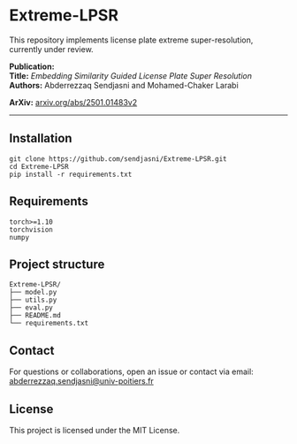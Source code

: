 # Extreme-LPSR
This repository implements license plate extreme super-resolution, currently under review.

**Publication:**  
**Title:** *Embedding Similarity Guided License Plate Super Resolution*  
**Authors:** Abderrezzaq Sendjasni and  Mohamed-Chaker Larabi

**ArXiv:** [arxiv.org/abs/2501.01483v2](https://arxiv.org/abs/2501.01483v2)

---
## Installation
```
git clone https://github.com/sendjasni/Extreme-LPSR.git
cd Extreme-LPSR
pip install -r requirements.txt
```
## Requirements
```
torch>=1.10
torchvision
numpy
```

## Project structure
```
Extreme-LPSR/
├── model.py              
├── utils.py             
├── eval.py              
├── README.md
└── requirements.txt
```
## Contact

For questions or collaborations, open an issue or contact via email: abderrezzaq.sendjasni@univ-poitiers.fr

## License
This project is licensed under the MIT License.
